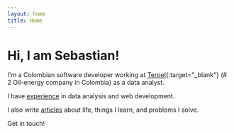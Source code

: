 ```yaml
---
layout: home
title: Home
---
```


# Hi, I am Sebastian!

I'm a Colombian software developer working at [Terpel](https://www.terpel.com/Home/){:target="_blank"} (# 2 Oil-energy company in Colombia) as a data analyst.

I have [experience](/portfolio) in data analysis and web development.

I also write [articles](/blog) about life, things I learn, and problems I solve.

Get in touch!
